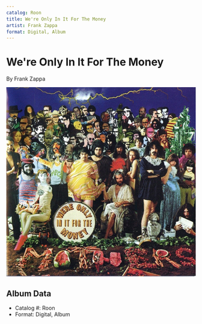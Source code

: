 ```yaml
---
catalog: Roon
title: We're Only In It For The Money
artist: Frank Zappa
format: Digital, Album
---
```


# We're Only In It For The Money

By Frank Zappa

![](../../assets/albumcovers/Frank_Zappa-Were_Only_In_It_For_The_Money.png)

## Album Data

- Catalog #: Roon
- Format: Digital, Album


